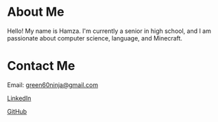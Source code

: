 # About Me

Hello! My name is Hamza. I'm currently a senior in high school, and I am passionate about computer science, language, and Minecraft.

# Contact Me

Email: green60ninja@gmail.com

[LinkedIn](https://www.linkedin.com/in/hamza-haque)

[GitHub](https://github.com/green60ninja)